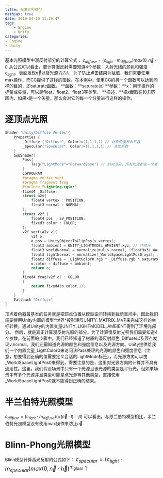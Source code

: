 ```yaml
---
title: 标准光照模型
mathjax: true
date: 2019-04-10 13:29:47
tags:
    - Engine
    - Unity
categories: 
- Engine
- Unity
---
```

基本光照模型中漫反射部分的计算公式：
$c_{diffuse}=(c_{light} \cdot m_{diffuse})max(0, \vec{n} \cdot I)$
从公式可以看出，要计算漫反射需要知道4个参数：入射光线的颜色和强度$c_{light}$，表面发现$\vec{n}$以及光源方向$I$。
为了防止点击结果为赋值，我们需要使用max操作，而CG提供了这样的函数。在本例中，使用CG的另一个函数可以达到同样的目的，即saturate函数。
**函数：**saturate(x)
**参数：**x：用于操作的标量或矢量，可以是float、float2、float3等类型。
**描述：**把x截取在[0,1]范围内，如果x是一个矢量，那么会对它的每一个分量进行这样的操作。

# 逐顶点光照
```c
Shader "Unity/Diffuse Vertex"{
    Properties {
        _Diffuse ("Diffuse", Color)=(1,1,1,1) // 材质的漫反射系数
        _Specular("Specular", Color)=(1,1,1,1) // 高光系数
    }   
    SubShader{
        Pass{
            Tasg{"LightMode"="ForwardBase"} // 前向渲染，所有光源都在一个着色器中进行
        }
        CGPROGRAM
        #pragma vertex vert
        #pragma fragment frag
        #include "Lighting.cginc"
        fixed4 _Diffuse;
        struct a2v{
            float4 vertex : POSITION;
            float3 normal : NORMAL;
        };
        struct v2f {
            float4 pos : SV_POSITION;
            fixed3 color : COLOR;
        };
        v2f vert(a2v v){
            v2f o;
            o.pos = UnityObjectToClipPos(v.vertex);
            float3 ambient = UNITY_LIGHTMODEL_AMBIENT.xyz; // 环境光
            float3 worldNormal = normalize(mul(v.normal, (float3x3)_World2Object)); // 世界法线
            float3 lightNormal = normalize(_WorldSpaceLightPos0.xyz); // 光的方向
            float3 diffuse = _LightColor0.rgb * _Diffuse.rgb * saturate(dot(worldNormal, lightNormal));
            o.color = diffuse + ambient;
            return o;
        }
        fixed4 frag(v2f o) : COLOR
        {
            return fixed4(o.color,1);
        }
    }
    Fallback "Diffuse"
}
```
顶点着色器最基本的任务就是把顶点位置从模型空间转换到裁剪空间中，因此我们需要使用Unity内置的模型\*世界\*投影矩阵UNITY_MATRIX_MVP来完成这样的坐标转换。通过Unity的内置变量UNITY_LIGHTMODEL_AMBIENT得到了环境光部分。
然后，就是真正计算漫反射光照的部分。为了计算慢反射光照我们需要知道4个参数。在前面的步骤中，我们已经知道了材质的漫反射颜色_Diffuse以及顶点发现v.normal。我们还需知道光源的颜色和强度信息以及光源方向。Unity提供给我们一个内置变量_LightColor0来访问该Pass处理的光源的颜色和强度信息（注意，想要得到正确的值需要定义合适的LightMode标签），而光源方向可以由_WorldSpaceLightPos0来得到。需要注意的是，这里对光源方向的计算并不具有通用性。这里，我们假设场景中只有一个光源且该光源的类型是平行光。但如果场景中有多个光源并且类型可能是点光源等其他类型，直接使用_WorldSpaceLightPos0就不能得到正确的结果。

# 半兰伯特光照模型

$c_{diffuse}=(c_{light}\cdot m_{diffuse})(\alpha (\vec {n}\cdot I)+\beta)$
可以看出，与原兰伯特模型相比，半兰伯特光照模型没有使用max操作来防止$\vec {n}$

# Blinn-Phong光照模型

Blinn模型计算高光反射的公式如下：
<font size="4">
$c_{specular}=(c_{light} \cdot m_{specular})max(0,\vec{n} \cdot \vec{h})^{m_{glass}}$   1 
</font>

